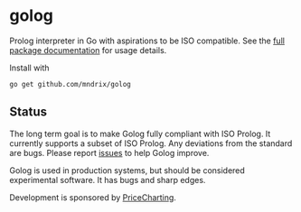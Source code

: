 golog
=====

Prolog interpreter in Go with aspirations to be ISO compatible.  See the [full package documentation](http://godoc.org/github.com/mndrix/golog) for usage details.

Install with

    go get github.com/mndrix/golog

Status
------

The long term goal is to make Golog fully compliant with ISO Prolog.  It currently supports a subset of ISO Prolog.  Any deviations from the standard are bugs.  Please report [issues](https://github.com/mndrix/golog/issues) to help Golog improve.

Golog is used in production systems, but should be considered experimental software.  It has bugs and sharp edges.

Development is sponsored by [PriceCharting](https://www.pricecharting.com).
